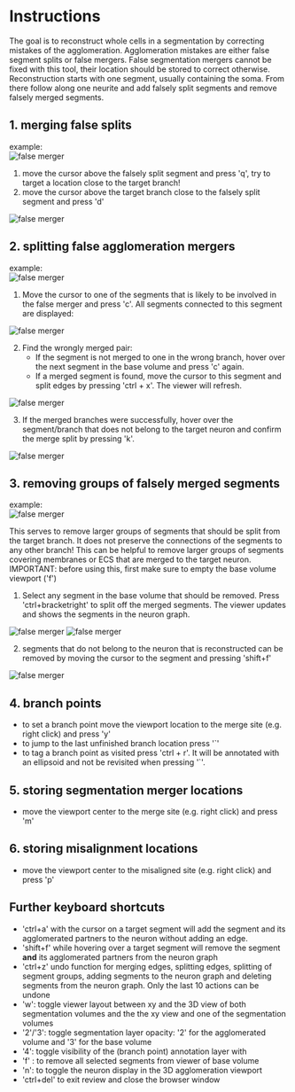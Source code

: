 # Instructions

The goal is to reconstruct whole cells in a segmentation by correcting mistakes of the agglomeration. Agglomeration mistakes are either false segment splits or false mergers. False segmentation mergers cannot be fixed with this tool, their location should be stored to correct otherwise.
Reconstruction starts with one segment, usually containing the soma. From there follow along one neurite and add falsely split segments and remove falsely merged segments.

## 1. merging false splits

example: <br/>
![false merger](/manual_pictures/False_split.png)

1. move the cursor above the falsely split segment and press 'q', try to target a location close to the target branch!
2. move the cursor above the target branch close to the falsely split segment and press 'd' <br />

![false merger](/manual_pictures/False_split_corrected.png)

## 2. splitting false agglomeration mergers

example: <br/>
![false merger](/manual_pictures/FalseMerger.png)

1. Move the cursor to one of the segments that is likely to be involved in the false merger and press 'c'. All segments connected to this segment are displayed:

![false merger](/manual_pictures/FalseMerger_connectedPartners.png)

2. Find the wrongly merged pair:
    * If the segment is not merged to one in the wrong branch, hover over the next segment in the base volume and press 'c' again.
    * If a merged segment is found, move the cursor to this segment and split edges by pressing 'ctrl + x'. The viewer will refresh. <br />

![false merger](/manual_pictures/FalseMerger_split.png)

3.  If the merged branches were successfully, hover over the segment/branch that does not belong to the target neuron and confirm the merge split by pressing 'k'. <br />

![false merger](/manual_pictures/FalseMerger_corrected.png)

## 3. removing groups of falsely merged segments

example: <br/>
![false merger](/manual_pictures/FalseMergedGroup.png)

This serves to remove larger groups of segments that should be split from the target branch. It does not preserve the connections of the segments to any other branch! This can be helpful to remove larger groups of segments covering membranes or ECS that are merged to the target neuron.<br />
IMPORTANT: before using this, first make sure to empty the base volume viewport ('f')

1. Select any segment in the base volume that should be removed. Press 'ctrl+bracketright' to split off the merged segments. The viewer updates and shows the segments in the neuron graph. <br />

![false merger](/manual_pictures/FalseMergedGroup_grouptoremove.png)
![false merger](/manual_pictures/FalseMergedGroup_separated.png)

2. segments that do not belong to the neuron that is reconstructed can be removed by moving the cursor to the segment and pressing 'shift+f'

![false merger](/manual_pictures/FalseMergedGroup_corrected.png)

## 4. branch points
* to set a branch point move the viewport location to the merge site (e.g. right click) and press 'y'
* to jump to the last unfinished branch location press '`'
* to tag a branch point as visited press 'ctrl + r'. It will be annotated with an ellipsoid and not be revisited when pressing '`'.

## 5. storing segmentation merger locations
* move the viewport center to the merge site (e.g. right click) and press 'm'

## 6. storing misalignment locations
* move the viewport center to the misaligned site (e.g. right click) and press 'p'

## Further keyboard shortcuts
* 'ctrl+a' with the cursor on a target segment will add the segment and its agglomerated partners to the neuron without adding an edge.
* 'shift+f' while hovering over a target segment will remove the segment __and__ its agglomerated partners from the neuron graph
* 'ctrl+z' undo function for merging edges, splitting edges, splitting of segment groups, adding segments to the neuron graph and deleting segments from the neuron graph. Only the last 10 actions can be undone
* 'w': toggle viewer layout between xy and the 3D view of both segmentation volumes and the the xy view and one of the segmentation volumes 
* '2'/'3': toggle segmentation layer opacity: '2' for the agglomerated volume and '3' for the base volume
* '4': toggle visibility of the (branch point) annotation layer with
* 'f' : to remove all selected segments from viewer of base volume
* 'n': to toggle the neuron display in the 3D agglomeration viewport
* 'ctrl+del' to exit review and close the browser window